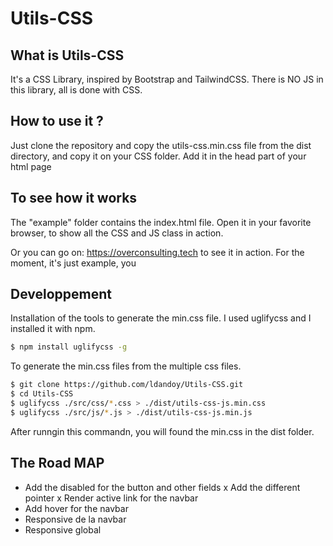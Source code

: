 # Utils-CSS

## What is Utils-CSS

It's a CSS Library, inspired by Bootstrap and TailwindCSS. There is NO JS in this library, all is done with CSS.


## How to use it ?

Just clone the repository and copy the utils-css.min.css file from the dist directory, and copy it on your CSS folder.
Add it in the head part of your html page

<link href="https://overconsulting.tech/utils-css-js.min.css" rel="stylesheet" />
<script type="javascript" href="https://overconsulting.tech/utils-css-js.min.js"></script>


## To see how it works

The "example" folder contains the index.html file. Open it in your favorite browser, to show all the CSS and JS class in action.

Or you can go on: https://overconsulting.tech to see it in action. For the moment, it's just example, you 


## Developpement

Installation of the tools to generate the min.css file. I used uglifycss and I installed it with npm.

```bash
$ npm install uglifycss -g
```
To generate the min.css files from the multiple css files.

```bash
$ git clone https://github.com/ldandoy/Utils-CSS.git
$ cd Utils-CSS
$ uglifycss ./src/css/*.css > ./dist/utils-css-js.min.css
$ uglifycss ./src/js/*.js > ./dist/utils-css-js.min.js
```
After runngin this commandn, you will found the min.css in the dist folder.

## The Road MAP

- Add the disabled for the button and other fields
x Add the different pointer
x Render active link for the navbar
- Add hover for the navbar
- Responsive de la navbar
- Responsive global